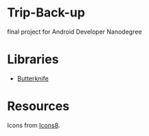 # Trip-Back-up
final project for Android Developer Nanodegree


# Libraries

* [Butterknife](http://jakewharton.github.io/butterknife/)

# Resources

Icons from [Icons8](https://icons8.com).
